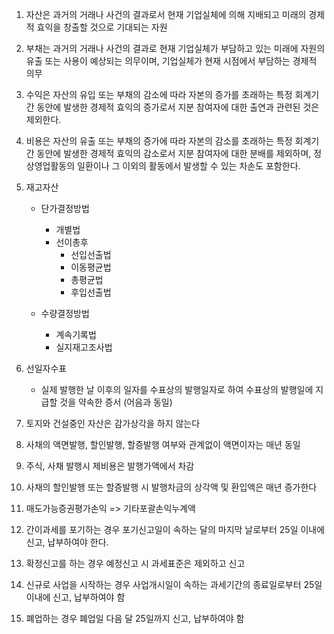 1. 자산은 과거의 거래나 사건의 결과로서 현재 기업실체에 의해 지배되고 미래의 경제적 효익을 창출할 것으로 기대되는 자원

2. 부채는 과거의 거래나 사건의 결과로 현재 기업실체가 부담하고 있는 미래에 자원의 유출 또는 사용이 예상되는 의무이며, 기업실체가 현재 시점에서 부담하는 경제적 의무

3. 수익은 자산의 유입 또는 부채의 감소에 따라 자본의 증가를 초래하는 특정 회계기간 동안에 발생한 경제적 효익의 증가로서 지분 참여자에 대한 출연과 관련된 것은 제외한다.

4. 비용은 자산의 유출 또는 부채의 증가에 따라 자본의 감소를 초래하는 특정 회계기간 동안에 발생한 경제적 효익의 감소로서 지분 참여자에 대한 분배를 제외하며, 정상영업활동의 일환이나 그 이외의 활동에서 발생할 수 있는 차손도 포함한다.

5. 재고자산

    - 단가결정방법
        - 개별법
        - 선이총후
            - 선입선출법
            - 이동평균법
            - 총평균법
            - 후입선출법
        
    - 수량결정방법

        - 계속기록법
        - 실지재고조사법

6. 선일자수표
    - 실제 발행한 날 이후의 일자를 수표상의 발행일자로 하여 수표상의 발행일에 지급할 것을 약속한 증서 (어음과 동일) 

7. 토지와 건설중인 자산은 감가상각을 하지 않는다

8. 사채의 액면발행, 할인발행, 할증발행 여부와 관계없이 액면이자는 매년 동일

9. 주식, 사채 발행시 제비용은 발행가액에서 차감
 
10. 사채의 할인발행 또는 할증발행 시 발행차금의 상각액 및 환입액은 매년 증가한다

11. 매도가능증권평가손익 => 기타포괄손익누계액

12. 간이과세를 포기하는 경우 포기신고일이 속하는 달의 마지막 날로부터 25일 이내에 신고, 납부하여야 한다.

13. 확정신고를 하는 경우 예정신고 시 과세표준은 제외하고 신고

14. 신규로 사업을 시작하는 경우 사업개시일이 속하는 과세기간의 종료일로부터 25일 이내에 신고, 납부하여야 함

15. 폐업하는 경우 폐업일 다음 달 25일까지 신고, 납부하여야 함
